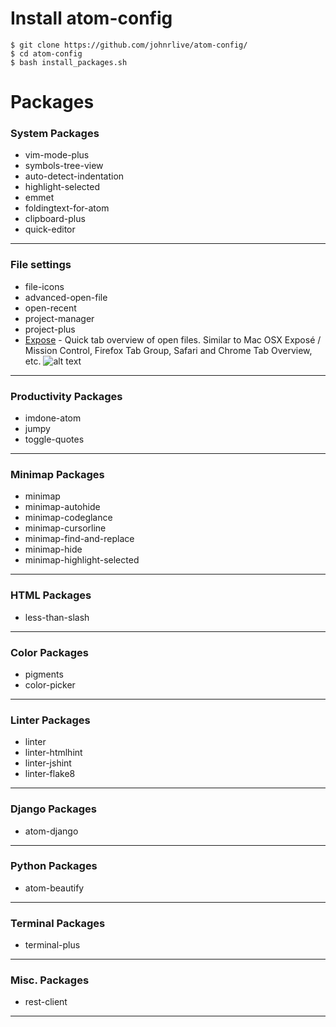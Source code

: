 # Install atom-config

```
$ git clone https://github.com/johnrlive/atom-config/
$ cd atom-config
$ bash install_packages.sh
```

# Packages

### System Packages
- vim-mode-plus
- symbols-tree-view
- auto-detect-indentation
- highlight-selected
- emmet
- foldingtext-for-atom
- clipboard-plus
- quick-editor
****

### File settings
- file-icons
- advanced-open-file
- open-recent
- project-manager
- project-plus
- [Expose](https://atom.io/packages/expose/) - Quick tab overview of open files. Similar to Mac OSX Exposé / Mission Control, Firefox Tab Group, Safari and Chrome Tab Overview, etc.
![alt text](https://i.github-camo.com/ebe00b0f6d52cf01dba5fd0a0ec3ae861222c4a3/68747470733a2f2f7261772e67697468756275736572636f6e74656e742e636f6d2f6d726f64616c67616172642f61746f6d2d6578706f73652f6d61737465722f73637265656e73686f74732f707265766965772e706e67 "expose")
****


### Productivity Packages
- imdone-atom
- jumpy
- toggle-quotes
****

### Minimap Packages
- minimap
- minimap-autohide
- minimap-codeglance
- minimap-cursorline
- minimap-find-and-replace
- minimap-hide
- minimap-highlight-selected
****

### HTML Packages
- less-than-slash
****

### Color Packages
- pigments
- color-picker
****

### Linter Packages
- linter
- linter-htmlhint
- linter-jshint
- linter-flake8
****

### Django Packages
- atom-django
****

### Python Packages
- atom-beautify
****

### Terminal Packages
- terminal-plus
****

### Misc. Packages
- rest-client
****
